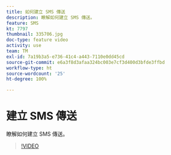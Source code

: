 ```yaml
---
title: 如何建立 SMS 傳送
description: 瞭解如何建立 SMS 傳送。
feature: SMS
kt: 7797
thumbnail: 335706.jpg
doc-type: feature video
activity: use
team: TM
exl-id: 7a19b3a5-e736-41c4-a443-7110e0dd45cd
source-git-commit: e6a3f8d3afaa324bc003e7cf3d400d3bfde3ffbd
workflow-type: ht
source-wordcount: '25'
ht-degree: 100%

---
```


# 建立 SMS 傳送

瞭解如何建立 SMS 傳送。

>[!VIDEO](https://video.tv.adobe.com/v/335706)
